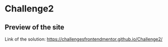 # Challenge2
## Preview of the site
Link of the solution: https://challengesfrontendmentor.github.io/Challenge2/
